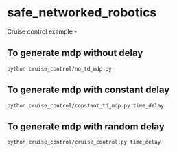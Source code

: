 # safe_networked_robotics

Cruise control example - 
## To generate mdp without delay 
```
python cruise_control/no_td_mdp.py
```
## To generate mdp with constant delay 
```
python cruise_control/constant_td_mdp.py time_delay
```
## To generate mdp with random delay
```
python cruise_control/cruise_control.py time_delay
```
